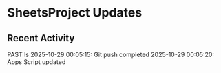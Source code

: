 # SheetsProject Updates
## Recent Activity
PAST ls
2025-10-29 00:05:15: Git push completed
2025-10-29 00:05:20: Apps Script updated
